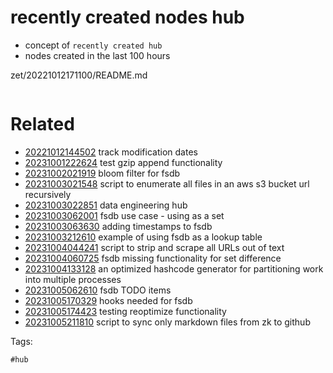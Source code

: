 # recently created nodes hub

- concept of `recently created hub`
- nodes created in the last 100 hours

zet/20221012171100/README.md

```
```

# Related

- [20221012144502](/zet/20221012144502/README.md) track modification dates
- [20231001222624](/zet/20231001222624/README.md) test gzip append functionality
- [20231002021919](/zet/20231002021919/README.md) bloom filter for fsdb
- [20231003021548](/zet/20231003021548/README.md) script to enumerate all files in an aws s3 bucket url recursively
- [20231003022851](/zet/20231003022851/README.md) data engineering hub
- [20231003062001](/zet/20231003062001/README.md) fsdb use case - using as a set
- [20231003063630](/zet/20231003063630/README.md) adding timestamps to fsdb
- [20231003212610](/zet/20231003212610/README.md) example of using fsdb as a lookup table
- [20231004044241](/zet/20231004044241/README.md) script to strip and scrape all URLs out of text
- [20231004060725](/zet/20231004060725/README.md) fsdb missing functionality for set difference
- [20231004133128](/zet/20231004133128/README.md) an optimized hashcode generator for partitioning work into multiple processes
- [20231005062610](/zet/20231005062610/README.md) fsdb TODO items
- [20231005170329](/zet/20231005170329/README.md) hooks needed for fsdb
- [20231005174423](/zet/20231005174423/README.md) testing reoptimize functionality
- [20231005211810](/zet/20231005211810/README.md) script to sync only markdown files from zk to github

Tags:

    #hub
